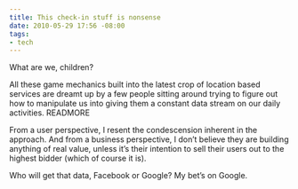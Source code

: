 ```yaml
---
title: This check-in stuff is nonsense
date: 2010-05-29 17:56 -08:00
tags:
- tech
---
```

What are we, children?

All these game mechanics built into the latest crop of location based services are dreamt up by a few people sitting around trying to figure out how 
to manipulate us into giving them a constant data stream on our daily activities.
READMORE

From a user perspective, I resent the condescension inherent in the approach. And from a business perspective, I don&rsquo;t believe they are building 
anything of real value, unless it&rsquo;s their intention to sell their users out to the highest bidder (which of course it is).

Who will get that data, Facebook or Google? My bet&rsquo;s on Google.

